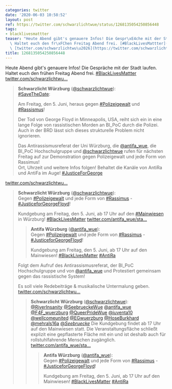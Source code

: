 ```yaml
---
categories: twitter
date: '2020-06-03 10:58:52'
layout: post
ref: https://twitter.com/schwarzlichtwue/status/1268135054250856448
tags:
- blacklivesmattter
teaser: "Heute Abend gibt's genauere Infos! Die Gespr\xE4che mit der Stadt laufen.\
  \ Haltet euch den fr\xFChen Freitag Abend frei. [#BlackLivesMattter](/t/blacklivesmattter)\
  \ [twitter.com/schwarzlichtwu\u2026](https://twitter.com/schwarzlichtwue/status/1267142000555495425)"
title: 1268135054250856448
---
```

Heute Abend gibt's genauere Infos! Die Gespräche mit der Stadt laufen. Haltet euch den frühen Freitag Abend frei. [#BlackLivesMattter](/t/blacklivesmattter) [twitter.com/schwarzlichtwu…](https://twitter.com/schwarzlichtwue/status/1267142000555495425)
> <b>Schwarzlicht Würzburg</b> ([@schwarzlichtwue](https://twitter.com/schwarzlichtwue)):  
>[#SaveTheDate](/t/savethedate):  
>  
>Am Freitag, den 5. Juni, heraus gegen [#Polizeigewalt](/t/polizeigewalt) und [#Rassismus](/t/rassismus)!  
>  
>  
>  
>Der Tod von George Floyd in Minneapolis, USA, reiht sich ein in eine lange Folge von rassistischen Morden an BI_PoC durch die Polizei.  
>Auch in der BRD lässt sich dieses strukturelle Problem nicht ignorieren.  
>  
>  
>  
>Das Antirassismusreferat der Uni Würzburg, die [@antifa_wue](https://twitter.com/antifa_wue), die BI_PoC Hochschulgruppe und [@schwarzlichtwue](https://twitter.com/schwarzlichtwue) rufen für nächsten Freitag auf zur Demonstration gegen Polizeigewalt und jede Form von Rassimus!  
>Ort, Uhrzeit und weitere Infos folgen! Behaltet die Kanäle von AntiRa und AntiFa im Auge! [#JusticeForGeorge](/t/justiceforgeorge)  


[twitter.com/schwarzlichtwu…](https://twitter.com/schwarzlichtwue/status/1268171792625086464?s=19)
> <b>Schwarzlicht Würzburg</b> ([@schwarzlichtwue](https://twitter.com/schwarzlichtwue)):  
>Gegen [#Polizeigewalt](/t/polizeigewalt) und jede Form von [#Rassimus](/t/rassimus) - [#JusticeforGeorgeFloyd](/t/justiceforgeorgefloyd)!  
>  
>  
>  
>Kundgebung am Freitag, den 5. Juni, ab 17 Uhr auf den [#Mainwiesen](/t/mainwiesen) in Würzburg! [#BlackLivesMatter](/t/blacklivesmatter) [twitter.com/antifa_wue/sta…](https://twitter.com/antifa_wue/status/1268170861758070784)  
>> <b>Antifa Würzburg</b> ([@antifa_wue](https://twitter.com/antifa_wue)):    
>>Gegen [#Polizeigewalt](/t/polizeigewalt) und jede Form von [#Rassimus](/t/rassimus) - [#JusticeforGeorgeFloyd](/t/justiceforgeorgefloyd)!    
>>    
>>    
>>    
>>Kundgebung am Freitag, den 5. Juni, ab 17 Uhr auf den Mainwiesen! [#BlackLivesMatter](/t/blacklivesmatter) [#AntiRa](/t/antira)     
>  
>  
>Folgt dem Aufruf des Antirassismusreferat, der BI_PoC Hochschulgruppe und von [@antifa_wue](https://twitter.com/antifa_wue) und Protestiert gemeinsam gegen das rassistische System!  
>  
>Es soll viele Redebeiträge &amp; musikalische Untermalung geben.  
>[twitter.com/schwarzlichtwu…](https://twitter.com/schwarzlichtwue/status/1268173171515101185?s=19)  
>> <b>Schwarzlicht Würzburg</b> ([@schwarzlichtwue](https://twitter.com/schwarzlichtwue)):    
>>[@RiverInsanity](https://twitter.com/RiverInsanity) [@SeebrueckeWue](https://twitter.com/SeebrueckeWue) [@antifa_wue](https://twitter.com/antifa_wue) [@F4F_wuerzburg](https://twitter.com/F4F_wuerzburg) [@QueerPrideWue](https://twitter.com/QueerPrideWue) [@iuventa10](https://twitter.com/iuventa10) [@wellcomeunited](https://twitter.com/wellcomeunited) [@EGwuerzburg](https://twitter.com/EGwuerzburg) [@HoseBurkhard](https://twitter.com/HoseBurkhard) [@mehrals16a](https://twitter.com/mehrals16a) [@_Seebruecke_](https://twitter.com/_Seebruecke_) Die Kundgebung findet ab 17 Uhr auf den Mainwiesen statt. Die Veranstaltungsfläche schließt explizit eine gepflasterte Fläche mit ein und ist deshalb auch für rollstuhlfahrende Menschen zugänglich. [twitter.com/antifa_wue/sta…](https://twitter.com/antifa_wue/status/1268170861758070784?s=19)    
>>> <b>Antifa Würzburg</b> ([@antifa_wue](https://twitter.com/antifa_wue)):      
>>>Gegen [#Polizeigewalt](/t/polizeigewalt) und jede Form von [#Rassimus](/t/rassimus) - [#JusticeforGeorgeFloyd](/t/justiceforgeorgefloyd)!      
>>>      
>>>      
>>>      
>>>Kundgebung am Freitag, den 5. Juni, ab 17 Uhr auf den Mainwiesen! [#BlackLivesMatter](/t/blacklivesmatter) [#AntiRa](/t/antira)       
>>    
>>    
>  
>  

